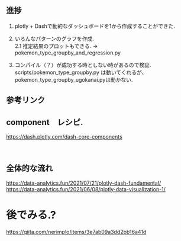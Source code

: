 ## 進捗

1. plotly + Dashで動的なダッシュボードを1から作成することができた.
2. いろんなパターンのグラフを作成.<br>
    2.1 推定結果のプロットもできる. -> pokemon_type_groupby_and_regression.py<br>
    

4. コンパイル（？）が成功する時としない時があるので検証. <br>
    scripts/pokemon_type_groupby.py は動いてくれるが、pokemon_type_groupby_ugokanai.pyは動かない.<br>


## 参考リンク

## component　レシピ. 
https://dash.plotly.com/dash-core-components


<br>

## 全体的な流れ
https://data-analytics.fun/2021/07/21/plotly-dash-fundamental/
https://data-analytics.fun/2021/06/08/plotly-data-visualization-1/


# 後でみる.?
https://qiita.com/nerimplo/items/3e7ab09a3dd2bb16a41d
